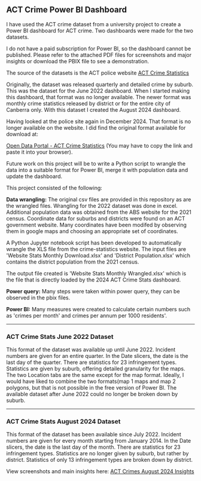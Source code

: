 ## ACT Crime Power BI Dashboard
I have used  the ACT crime dataset from a university project to create a Power BI dashboard for ACT crime. Two dashboards were made for the two datasets.

I do not have a paid subscription for Power BI, so the dashboard cannot be published. Please refer to the attached PDF files for screenshots and major insights or download the PBIX file to see a demonstration.

The source of the datasets is the ACT police website
[ACT Crime Statistics](https://www.policenews.act.gov.au/crime-statistics-and-data/crime-statistics)

Originally, the dataset was released quarterly and detailed crime by suburb. This was the dataset for the June 2022 dashboard. When I started making this dashboard, that format was no longer available. The newer format was monthly crime statistics released by district or for the entire city of Canberra only. With this dataset I created the August 2024 dashboard.

Having looked at the police site again in December 2024. That format is no longer available on the website. I did find the original format available for download at:

[Open Data Portal - ACT Crime Statistics](https://www.data.act.gov.au/Justice-Safety-and-Emergency/ACT-Crime-Statistics/2egm-dieb/about_data) (You may have to copy the link and paste it into your browser).

Future work on this project will be to write a Python script to wrangle the data into a suitable format for Power BI, merge it with population data and update the dashboard.

This project consisted of the following:

**Data wrangling:** The original csv files are provided in this repository as are the wrangled files. Wrangling for the 2022 dataset was done in excel.
Additional population data was obtained from the ABS website for the 2021 census.
Coordinate data for suburbs and districts were found on an ACT government website. Many coordinates have been modifed by observing them in google maps and choosing an appropriate set of coordinates.  

A Python Jupyter notebook script has been developed to automatically wrangle the XLS file from the crime-statistics website. The input files are 'Website Stats Monthly Download.xlsx' and 'District Population.xlsx' which contains the district population from the 2021 census.  

The output file created is 'Website Stats Monthly Wrangled.xlsx' which is the file that is directly loaded by the 2024 ACT Crime Stats dashboard.

**Power query:** Many steps were taken within power query, they can be observed in the pbix files.

**Power BI:** Many measures were created to calculate certain numbers such as 'crimes per month' and crimes per annum per 1000 residents'. 

---

### ACT Crime Stats June 2022 Dataset

This format of the dataset was available up until June 2022.
Incident numbers are given for an entire quarter. 
In the Date slicers, the date is the last day of the quarter. 
There are statistics for 23 infringement types.
Statistics are given by suburb, offering detailed granularity for the maps.
The two Location tabs are the same except for the map format. Ideally, I would have liked to combine the two formats(map 1 maps and map 2 polygons, but that is not possible in the free version of Power BI.
The available dataset after June 2022 could no longer be broken down by suburb.

---

### ACT Crime Stats August 2024 Dataset
This format of the dataset has been available since July 2022.
Incident numbers are given for every month starting from January 2014. 
In the Date slicers, the date is the last day of the month. 
There are statistics for 23 infringement types.
Statistics are no longer given by suburb, but rather by district. 
Statistics of only 13 infringement types are broken down by district.

View screenshots and main insights here: [ACT Crimes August 2024 Insights](ACT%20Crime%20Stats%20August%202024%20-%20Insights.pdf)




